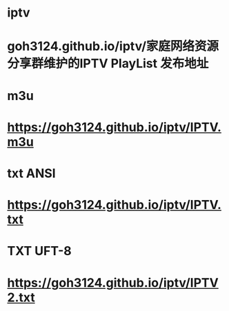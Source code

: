 # iptv
# goh3124.github.io/iptv/家庭网络资源分享群维护的IPTV PlayList 发布地址
# m3u
# https://goh3124.github.io/iptv/IPTV.m3u
# txt ANSI
# https://goh3124.github.io/iptv/IPTV.txt
# TXT UFT-8
# https://goh3124.github.io/iptv/IPTV2.txt
